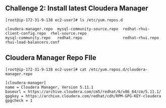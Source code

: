 ## Challenge 2: Install latest Cloudera Manager 

```
[root@ip-172-31-9-138 ec2-user]# ls /etc/yum.repos.d

cloudera-manager.repo  mysql-community-source.repo  redhat-rhui-client-config.repo  rhel-source.repo
mysql-community.repo   redhat.repo                  redhat-rhui.repo                rhui-load-balancers.conf
```

## Cloudera Manager Repo FIle

```
[root@ip-172-31-9-138 ec2-user]# cat /etc/yum.repos.d/cloudera-manager.repo

[cloudera-manager]
name = Cloudera Manager, Version 5.11.1
baseurl = https://archive.cloudera.com/cm5/redhat/6/x86_64/cm/5.11.1/
gpgkey = https://archive.cloudera.com/redhat/cdh/RPM-GPG-KEY-cloudera
gpgcheck = 1


```
